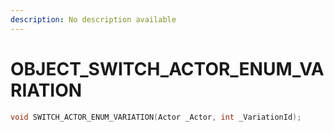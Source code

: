 ```yaml
---
description: No description available 
---
```


# OBJECT\_SWITCH_ACTOR_ENUM_VARIATION

```cpp
void SWITCH_ACTOR_ENUM_VARIATION(Actor _Actor, int _VariationId);
```